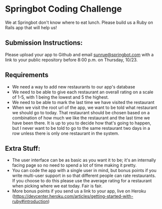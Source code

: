 Springbot Coding Challenge
==========================

We at Springbot don't know where to eat lunch. Please build us a Ruby on Rails
app that will help us!

## Submission Instructions:
Please upload your app to Github and email sunrue@springbot.com with a link to your public repository before 8:00 p.m. on Thursday, 10/23.

## Requirements
* We need a way to add new restaurants to our app's database
* We need to be able to give each restaurant an overall rating on a scale
   of 1-5, with 1 being the lowest and 5 the highest.
* We need to be able to mark the last time we have visited the restaurant
* When we visit the root url of the app, we want to be told what restaurant we
   should go to today. That restaurant should be chosen based on a combination
   of how much we like the restaurant and the last time we have been there. It
   is up to you to decide how that's going to happen, but I never want to be told
   to go to the same restaurant two days in a row unless there is only one
   restaurant in the system.

## Extra Stuff:
* The user interface can be as basic as you want it to be; it's an internally
  facing page so no need to spend a lot of time making it pretty.
* You can code the app with a single user in mind, but bonus points if you
  write multi-user support in so that different people can rate restaurants.
  If you choose to do this please use the average rating for a restaurant
  when picking where we eat today. Fair is fair.
* More bonus points if you send us a link to your app, live on Heroku (https://devcenter.heroku.com/articles/getting-started-with-ruby#introduction)
